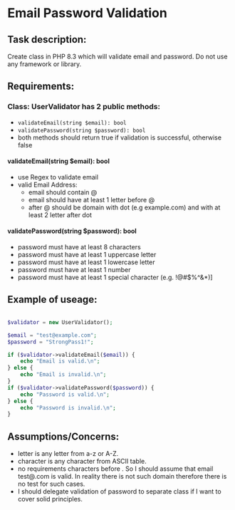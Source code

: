# Email Password Validation

## Task description:

Create class in PHP 8.3 which will validate email and password.
Do not use any framework or library.

## Requirements:

### Class: UserValidator has 2 public methods:
 - `validateEmail(string $email): bool`
 - `validatePassword(string $password): bool`
 - both methods should return true if validation is successful, otherwise false
    
#### validateEmail(string $email): bool
   
- use Regex to validate email
 - valid Email Address:
   - email should contain @ 
   - email should have at least 1 letter before @
   - after @ should be domain with dot (e.g example.com) and with at least 2 letter after dot

#### validatePassword(string $password): bool

- password must have at least 8 characters
- password must have at least 1 uppercase letter
- password must have at least 1 lowercase letter
- password must have at least 1 number
- password must have at least 1 special character (e.g. !@#$%^&*)]

## Example of useage:

```php

$validator = new UserValidator();

$email = "test@example.com";
$password = "StrongPass1!";

if ($validator->validateEmail($email)) {
    echo "Email is valid.\n";
} else {
    echo "Email is invalid.\n";
}
if ($validator->validatePassword($password)) {
    echo "Password is valid.\n";
} else {
    echo "Password is invalid.\n";
}

```

## Assumptions/Concerns:
   - letter is any letter from a-z or A-Z.
   - character is any character from ASCII table.
   - no requirements characters before .
So I should assume that email test@.com is valid. In reality there is not such domain
   therefore there is no test for such cases. 
   - I should delegate validation of password to separate class if I want to cover solid principles.
   